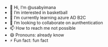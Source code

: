 - 👋 Hi, I’m @usabyimana
- 👀 I’m interested in basketball
- 🌱 I’m currently learning azure AD B2C
- 💞️ I’m looking to collaborate on aunthentication
- 📫 How to reach me not possible
- 😄 Pronouns: already know
- ⚡ Fun fact: fun fact

<!---
usabyimana/usabyimana is a ✨ special ✨ repository because its `README.md` (this file) appears on your GitHub profile.
You can click the Preview link to take a look at your changes.
--->
